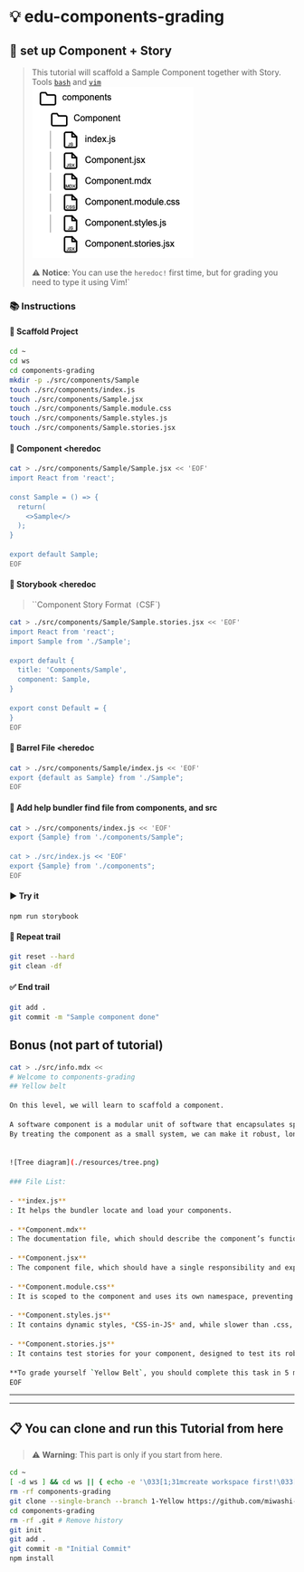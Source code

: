 # 💡 edu-components-grading

## 👣 set up Component + Story

> This tutorial will scaffold a Sample Component together with Story.  
> Tools [`bash`](https://www.gnu.org/s/bash/manual/bash.html) and [`vim`](https://www.vim.org)  
> ![Tree diagram](./resources/tree.png)
>  
> ⚠️ **Notice**: You can use the `heredoc!` first time, but for grading you need to type it using Vim!`

### 📚 Instructions

#### 🦶 Scaffold Project

```bash
cd ~
cd ws
cd components-grading
mkdir -p ./src/components/Sample
touch ./src/components/index.js
touch ./src/components/Sample.jsx
touch ./src/components/Sample.module.css
touch ./src/components/Sample.styles.js
touch ./src/components/Sample.stories.jsx
```

#### 🦶 Component <heredoc

```bash
cat > ./src/components/Sample/Sample.jsx << 'EOF'
import React from 'react';

const Sample = () => {
  return(
    <>Sample</>
  );
}

export default Sample;
EOF
```

#### 🦶 Storybook <heredoc

> ``Component Story Format` (`CSF`)

```bash
cat > ./src/components/Sample/Sample.stories.jsx << 'EOF'
import React from 'react';
import Sample from './Sample';

export default {
  title: 'Components/Sample',
  component: Sample,
}

export const Default = {
}
EOF
```

#### 🦶 Barrel File <heredoc

```bash
cat > ./src/components/Sample/index.js << 'EOF'
export {default as Sample} from './Sample";
EOF
```

#### 🦶 Add help bundler find file from components, and src

```bash
cat > ./src/components/index.js << 'EOF'
export {Sample} from './components/Sample";

cat > ./src/index.js << 'EOF'
export {Sample} from './components";
EOF
```

#### ▶️ Try it

```
npm run storybook
```


#### 🔄 Repeat trail

```bash
git reset --hard
git clean -df
```

#### ✅ End trail

```bash
git add .
git commit -m "Sample component done"
```

## Bonus (not part of tutorial)

```bash
cat > ./src/info.mdx <<
# Welcome to components-grading
## Yellow belt

On this level, we will learn to scaffold a component.

A software component is a modular unit of software that encapsulates specific functionality. The desired characteristics of a component are reusability and maintainability.
By treating the component as a small system, we can make it robust, long-living, and reusable.


![Tree diagram](./resources/tree.png)

### File List:

- **index.js**
: It helps the bundler locate and load your components.

- **Component.mdx**
: The documentation file, which should describe the component’s functionality and usage.

- **Component.jsx**
: The component file, which should have a single responsibility and export the component by default for the bundler to locate.

- **Component.module.css**
: It is scoped to the component and uses its own namespace, preventing CSS collision.

- **Component.styles.js**
: It contains dynamic styles, *CSS-in-JS* and, while slower than .css, can offer more flexibility. It is typically used less frequently, but the file must exist for quality even when not used.

- **Component.stories.js**
: It contains test stories for your component, designed to test its robustness. If the component passes all tests without issues, it has succeeded.

**To grade yourself `Yellow Belt`, you should complete this task in 5 minutes using only Vim and a terminal.**. Grading must be performed before a `black belt`.
EOF
```

---
---

## 📋 You can clone and run this Tutorial from here

> ⚠️ **Warning**: This part is only if you start from here.

```bash
cd ~
[ -d ws ] && cd ws || { echo -e '\033[1;31mcreate workspace first!\033[0m'; return 1; }
rm -rf components-grading
git clone --single-branch --branch 1-Yellow https://github.com/miwashi-edu/edu-components-grading.git components-grading
cd components-grading
rm -rf .git # Remove history
git init
git add .
git commit -m "Initial Commit"
npm install
```
